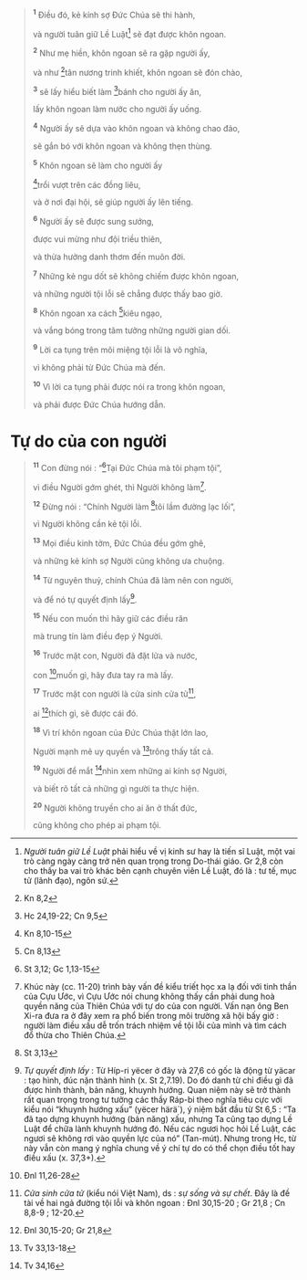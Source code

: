 > <sup><b>1</b></sup> Điều đó, kẻ kính sợ Đức Chúa sẽ thi hành,
>
> và người tuân giữ Lề Luật[^1-44d17a98-2178-4ddd-b7b3-075afee7dae9] sẽ đạt được khôn ngoan.
>
> <sup><b>2</b></sup> Như mẹ hiền, khôn ngoan sẽ ra gặp người ấy,
>
> và như [^1@-44d17a98-2178-4ddd-b7b3-075afee7dae9]tân nương trinh khiết, khôn ngoan sẽ đón chào,
>
> <sup><b>3</b></sup> sẽ lấy hiểu biết làm [^2@-44d17a98-2178-4ddd-b7b3-075afee7dae9]bánh cho người ấy ăn,
>
> lấy khôn ngoan làm nước cho người ấy uống.
>
> <sup><b>4</b></sup> Người ấy sẽ dựa vào khôn ngoan và không chao đảo,
>
> sẽ gắn bó với khôn ngoan và không thẹn thùng.
>
> <sup><b>5</b></sup> Khôn ngoan sẽ làm cho người ấy
>
> [^3@-44d17a98-2178-4ddd-b7b3-075afee7dae9]trổi vượt trên các đồng liêu,
>
> và ở nơi đại hội, sẽ giúp người ấy lên tiếng.
>
> <sup><b>6</b></sup> Người ấy sẽ được sung sướng,
>
> được vui mừng như đội triều thiên,
>
> và thừa hưởng danh thơm đến muôn đời.
>
> <sup><b>7</b></sup> Những kẻ ngu dốt sẽ không chiếm được khôn ngoan,
>
> và những người tội lỗi sẽ chẳng được thấy bao giờ.
>
> <sup><b>8</b></sup> Khôn ngoan xa cách [^4@-44d17a98-2178-4ddd-b7b3-075afee7dae9]kiêu ngạo,
>
> và vắng bóng trong tâm tưởng những người gian dối.
>
> <sup><b>9</b></sup> Lời ca tụng trên môi miệng tội lỗi là vô nghĩa,
>
> vì không phải từ Đức Chúa mà đến.
>
> <sup><b>10</b></sup> Vì lời ca tụng phải được nói ra trong khôn ngoan,
>
> và phải được Đức Chúa hướng dẫn.

# Tự do của con người

> <sup><b>11</b></sup> Con đừng nói : “[^5@-44d17a98-2178-4ddd-b7b3-075afee7dae9]Tại Đức Chúa mà tôi phạm tội”,
>
> vì điều Người gớm ghét, thì Người không làm[^2-44d17a98-2178-4ddd-b7b3-075afee7dae9].
>
> <sup><b>12</b></sup> Đừng nói : “Chính Người làm [^6@-44d17a98-2178-4ddd-b7b3-075afee7dae9]tôi lầm đường lạc lối”,
>
> vì Người không cần kẻ tội lỗi.
>
> <sup><b>13</b></sup> Mọi điều kinh tởm, Đức Chúa đều gớm ghê,
>
> và những kẻ kính sợ Người cũng không ưa chuộng.
>
> <sup><b>14</b></sup> Từ nguyên thuỷ, chính Chúa đã làm nên con người,
>
> và để nó tự quyết định lấy[^3-44d17a98-2178-4ddd-b7b3-075afee7dae9].
>
> <sup><b>15</b></sup> Nếu con muốn thì hãy giữ các điều răn
>
> mà trung tín làm điều đẹp ý Người.
>
> <sup><b>16</b></sup> Trước mặt con, Người đã đặt lửa và nước,
>
> con [^7@-44d17a98-2178-4ddd-b7b3-075afee7dae9]muốn gì, hãy đưa tay ra mà lấy.
>
> <sup><b>17</b></sup> Trước mặt con người là cửa sinh cửa tử[^4-44d17a98-2178-4ddd-b7b3-075afee7dae9],
>
> ai [^8@-44d17a98-2178-4ddd-b7b3-075afee7dae9]thích gì, sẽ được cái đó.
>
> <sup><b>18</b></sup> Vì trí khôn ngoan của Đức Chúa thật lớn lao,
>
> Người mạnh mẽ uy quyền và [^9@-44d17a98-2178-4ddd-b7b3-075afee7dae9]trông thấy tất cả.
>
> <sup><b>19</b></sup> Người để mắt [^10@-44d17a98-2178-4ddd-b7b3-075afee7dae9]nhìn xem những ai kính sợ Người,
>
> và biết rõ tất cả những gì người ta thực hiện.
>
> <sup><b>20</b></sup> Người không truyền cho ai ăn ở thất đức,
>
> cũng không cho phép ai phạm tội.

[^1-44d17a98-2178-4ddd-b7b3-075afee7dae9]: *Người tuân giữ Lề Luật* phải hiểu về vị kinh sư hay là tiến sĩ Luật, một vai trò càng ngày càng trở nên quan trọng trong Do-thái giáo. Gr 2,8 còn cho thấy ba vai trò khác bên cạnh chuyên viên Lề Luật, đó là : tư tế, mục tử (lãnh đạo), ngôn sứ.
[^2-44d17a98-2178-4ddd-b7b3-075afee7dae9]: Khúc này (cc. 11-20) trình bày vấn đề kiểu triết học xa lạ đối với tinh thần của Cựu Ước, vì Cựu Ước nói chung không thấy cần phải dung hoà quyền năng của Thiên Chúa với tự do của con người. Vấn nạn ông Ben Xi-ra đưa ra ở đây xem ra phổ biến trong môi trường xã hội bấy giờ : người làm điều xấu dễ trốn trách nhiệm về tội lỗi của mình và tìm cách đổ thừa cho Thiên Chúa.
[^3-44d17a98-2178-4ddd-b7b3-075afee7dae9]: *Tự quyết định lấy* : Từ Híp-ri yëcer ở đây và 27,6 có gốc là động từ yäcar : tạo hình, đúc nặn thành hình (x. St 2,7.19). Do đó danh từ chỉ điều gì đã được hình thành, bản năng, khuynh hướng. Quan niệm này sẽ trở thành rất quan trọng trong tư tưởng các thầy Ráp-bi theo nghĩa tiêu cực với kiểu nói “khuynh hướng xấu” (yëcer härä\`), ý niệm bắt đầu từ St 6,5 : “Ta đã tạo dựng khuynh hướng (bản năng) xấu, nhưng Ta cũng tạo dựng Lề Luật để chữa lành khuynh hướng đó. Nếu các ngươi học hỏi Lề Luật, các ngươi sẽ không rơi vào quyền lực của nó” (Tan-mút). Nhưng trong Hc, từ này vẫn còn mang ý nghĩa chung về ý chí tự do có thể chọn điều tốt hay điều xấu (x. 37,3+).
[^4-44d17a98-2178-4ddd-b7b3-075afee7dae9]: *Cửa sinh cửa tử* (kiểu nói Việt Nam), ds : *sự sống và sự chết*. Đây là đề tài về hai ngả đường tội lỗi và khôn ngoan : Đnl 30,15-20 ; Gr 21,8 ; Cn 8,8-9 ; 12-20.
[^1@-44d17a98-2178-4ddd-b7b3-075afee7dae9]: Kn 8,2
[^2@-44d17a98-2178-4ddd-b7b3-075afee7dae9]: Hc 24,19-22; Cn 9,5
[^3@-44d17a98-2178-4ddd-b7b3-075afee7dae9]: Kn 8,10-15
[^4@-44d17a98-2178-4ddd-b7b3-075afee7dae9]: Cn 8,13
[^5@-44d17a98-2178-4ddd-b7b3-075afee7dae9]: St 3,12; Gc 1,13-15
[^6@-44d17a98-2178-4ddd-b7b3-075afee7dae9]: St 3,13
[^7@-44d17a98-2178-4ddd-b7b3-075afee7dae9]: Đnl 11,26-28
[^8@-44d17a98-2178-4ddd-b7b3-075afee7dae9]: Đnl 30,15-20; Gr 21,8
[^9@-44d17a98-2178-4ddd-b7b3-075afee7dae9]: Tv 33,13-18
[^10@-44d17a98-2178-4ddd-b7b3-075afee7dae9]: Tv 34,16